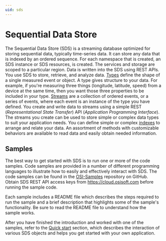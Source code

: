 ```yaml
---
uid: sds
---
```


# Sequential Data Store
The Sequential Data Store (SDS) is a streaming database optimized for storing sequential data, typically time-series data. It can store any data that is indexed by an ordered sequence. 
For each namespace that is created, an SDS instance or SDS resources, is created. 
The services and storage are scoped to a particular region. 
Data is written into the SDS using REST APIs. You use SDS to store, retrieve, and analyze data. 
[Types](xref:sdsTypes) define the shape of a single measured event or object. A type gives structure to your data. 
For example, if you're measuring three things (longitude, latitude, speed) from a device at the same time, then you want those three properties to be included in your type.
[Streams](xref:sdsStreams) are a collection of ordered events, or a series of events, where each event is an instance of the type you have defined. 
You create and write data to streams using a simple REST (*Representational State Transfer*) API (*Application Programming Interface*). 
The streams you create can be used to store simple or complex data types to suit your application needs. 
You can define simple or complex [indexes](xref:sdsIndexes) to arrange and relate your data. 
An assortment of methods with customizable behaviors are available to read data and easily obtain needed information.

## Samples
The best way to get started with SDS is to run one or more of the code samples. Code samples are 
provided in a number of different programming languages to illustrate how to easily and effectively 
interact with SDS. The code samples can be found in the [OSI-Samples](https://github.com/osisoft/OSI-Samples) repository on GitHub. Obtain SDS 
REST API access keys from https://cloud.osisoft.com before running the sample code.

Each sample includes a README file which describes the steps required to run the sample and a brief description 
that highlights some of the sample's functionality. Be sure to read the README file to understand 
how the sample works.

After you have finished the introduction and worked with one of the samples, refer to 
the [Quick start](xref:sdsQuickStart) section, which describes the interaction of 
various SDS objects and helps you get started with your own application.


